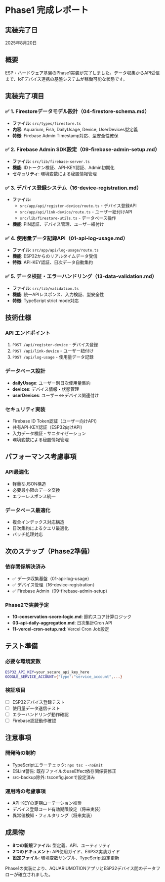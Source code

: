 # Phase1 完成レポート

## 実装完了日
2025年8月20日

## 概要
ESP・ハードウェア基盤のPhase1実装が完了しました。データ収集からAPI受信まで、IoTデバイス連携の基盤システムが稼働可能な状態です。

## 実装完了項目

### ✅ 1. Firestoreデータモデル設計（04-firestore-schema.md）
- **ファイル**: `src/types/firestore.ts`
- **内容**: Aquarium, Fish, DailyUsage, Device, UserDevices型定義
- **特徴**: Firebase Admin Timestamp対応、型安全性確保

### ✅ 2. Firebase Admin SDK設定（09-firebase-admin-setup.md）
- **ファイル**: `src/lib/firebase-server.ts`
- **機能**: IDトークン検証、API-KEY認証、Admin初期化
- **セキュリティ**: 環境変数による秘匿情報管理

### ✅ 3. デバイス登録システム（16-device-registration.md）
- **ファイル**: 
  - `src/app/api/register-device/route.ts` - デバイス登録API
  - `src/app/api/link-device/route.ts` - ユーザー紐付けAPI
  - `src/lib/firestore-utils.ts` - データベース操作
- **機能**: PIN認証、デバイス管理、ユーザー紐付け

### ✅ 4. 使用量データ記録API（01-api-log-usage.md）
- **ファイル**: `src/app/api/log-usage/route.ts`
- **機能**: ESP32からのリアルタイムデータ受信
- **特徴**: API-KEY認証、日次データ自動集約

### ✅ 5. データ検証・エラーハンドリング（13-data-validation.md）
- **ファイル**: `src/lib/validation.ts`
- **機能**: 統一APIレスポンス、入力検証、型安全性
- **特徴**: TypeScript strict mode対応

## 技術仕様

### API エンドポイント
1. `POST /api/register-device` - デバイス登録
2. `POST /api/link-device` - ユーザー紐付け
3. `POST /api/log-usage` - 使用量データ記録

### データベース設計
- **dailyUsage**: ユーザー別日次使用量集約
- **devices**: デバイス情報・状態管理
- **userDevices**: ユーザー⇔デバイス関連付け

### セキュリティ実装
- Firebase ID Token認証（ユーザー向けAPI）
- 共有API-KEY認証（ESP32向けAPI）
- 入力データ検証・サニタイゼーション
- 環境変数による秘匿情報管理

## パフォーマンス考慮事項

### API最適化
- 軽量なJSON構造
- 必要最小限のデータ交換
- エラーレスポンス統一

### データベース最適化
- 複合インデックス対応構造
- 日次集約によるクエリ最適化
- バッチ処理対応

## 次のステップ（Phase2準備）

### 依存関係解決済み
- ✅ データ収集基盤（01-api-log-usage）
- ✅ デバイス管理（16-device-registration）
- ✅ Firebase Admin（09-firebase-admin-setup）

### Phase2で実装予定
- **10-conservation-score-logic.md**: 節約スコア計算ロジック
- **03-api-daily-aggregation.md**: 日次集計Cron API
- **11-vercel-cron-setup.md**: Vercel Cron Job設定

## テスト準備

### 必要な環境変数
```bash
ESP32_API_KEY=your_secure_api_key_here
GOOGLE_SERVICE_ACCOUNT={"type":"service_account",...}
```

### 検証項目
- [ ] ESP32デバイス登録テスト
- [ ] 使用量データ送信テスト
- [ ] エラーハンドリング動作確認
- [ ] Firebase認証動作確認

## 注意事項

### 開発時の制約
- TypeScriptエラーチェック: `npx tsc --noEmit`
- ESLint警告: 既存ファイルのuseEffect依存関係要修正
- src-backup除外: tsconfig.jsonで設定済み

### 運用時の考慮事項
- API-KEYの定期ローテーション推奨
- デバイス登録コード有効期限設定（将来実装）
- 異常値検知・フィルタリング（将来実装）

## 成果物
- **8つの新規ファイル**: 型定義、API、ユーティリティ
- **2つのドキュメント**: API使用ガイド、ESP32実装ガイド
- **設定ファイル**: 環境変数サンプル、TypeScript設定更新

Phase1の実装により、AQUARIUMOTIONアプリとESP32デバイス間のデータフローが確立されました。